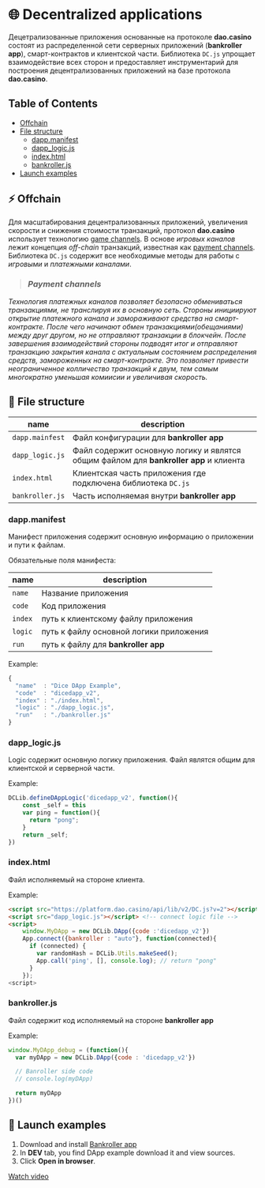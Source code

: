 

# 🌐 Decentralized applications

Децетрализованные приложения основанные на протоколе **dao.casino** состоят из распределенной сети серверных приложений (**bankroller app**), смарт-контрактов и клиентской части. Библиотека `DC.js` упрощает взаимодействие всех сторон и предоставляет инструментарий для построения децентрализованных приложений на базе протокола **dao.casino**.

## Table of Contents

- [Offchain](#-offchain)
- [File structure](#-file-structure)
  - [dapp.manifest](#dappmanifest)
  - [dapp_logic.js](#dapp_logicjs)
  - [index.html](#indexhtml)
  - [bankroller.js](#bankrollerjs)
- [Launch examples](#-launch-examples)

## ⚡️ Offchain

Для масштабирования децентрализованных приложений, увеличения скорости и снижения стоимости транзакций, протокол **dao.casino** использует технологию [game channels](https://medium.com/@dao.casino/dao-casino-charges-up-dice-game-with-gc-technology-46f6a4bb5df9). В основе *игровых каналов* лежит концепция *off-chain* транзакций, известная как [payment channels](https://en.bitcoin.it/wiki/Payment_channels). Библиотека `DC.js` содержит все необходимые методы для работы с *игровыми* и *платежными каналами*.
> ### *Payment channels*

 *Технология платежных каналов позволяет безопасно обмениваться транзакциями, не транслируя их в основную сеть. Стороны инициируют открытие платежного канала и замораживают средства на смарт-контракте. После чего начинают обмен транзакциями(обещаниями) между друг другом, но не отправляют транзакции в блокчейн. После завершения взаимодействий стороны подводят итог и отправляют транзакцию закрытия канала с актуальным состоянием распределения средств, замороженных на смарт-контракте. Это позволяет привести неограниченное колличество транзакций к двум, тем самым многократно уменьшая комиисии и увеличивая скорость.*

## 📁 File structure

|name|description|
|---|---|
|`dapp.mainfest`|Файл конфигурации для **bankroller app**|
|`dapp_logic.js`|Файл содержит основную логику и являтся общим файлом для **bankroller app** и клиента|
|`index.html`|Клиентская часть приложения где подключена библиотека `DC.js`|
|`bankroller.js`|Часть исполняемая внутри **bankroller app**|

### dapp.manifest

Манифест приложения содержит основную информацию о приложении и пути к файлам.

Обязательные поля манифеста:

|name|description|
|---|---|
|`name`|Название приложения|
|`code`|Код приложения|
|`index`|путь к клиентскому файлу приложения|
|`logic`|путь к файлу основной логики приложения|
|`run`|путь к файлу для **bankroller app**|

Example:

```js
{
  "name"  : "Dice DApp Example",
  "code"  : "dicedapp_v2",
  "index" : "./index.html",
  "logic" : "./dapp_logic.js",
  "run"   : "./bankroller.js"
}
```

### dapp_logic.js

Logic содержит основную логику приложения. Файл являтся общим для клиентской и серверной части.

Example:

```js
DCLib.defineDAppLogic('dicedapp_v2', function(){
    const _self = this
    var ping = function(){
      return "pong";
    }
    return _self;
})
````

### index.html

Файл исполняемый на стороне клиента.

Example:

```html
<script src="https://platform.dao.casino/api/lib/v2/DC.js?v=2"></script> <!-- connect library DC.js -->
<script src="dapp_logic.js"></script> <!-- connect logic file -->
<script>
    window.MyDApp = new DCLib.DApp({code :'dicedapp_v2'})
    App.connect({bankroller : "auto"}, function(connected){
      if (connected) {
        var randomHash = DCLib.Utils.makeSeed();
        App.call('ping', [], console.log); // return "pong"
      }
    });
<script>
```

### bankroller.js

Файл содержит код исполняемый на стороне **bankroller app**

Example:

```js
window.MyDApp_debug = (function(){
  var myDApp = new DCLib.DApp({code : 'dicedapp_v2'})

  // Banroller side code
  // console.log(myDApp)

  return myDApp
})()
```

## 🔌 Launch examples

1. Download and install [Bankroller app](https://github.com/DaoCasino/BankRollerApp/releases)
2. In **DEV** tab, you find DApp example download it and view sources.
3. Click **Open in browser**.

[Watch video](https://www.youtube.com/watch?v=vD2kI_4IEFA)
